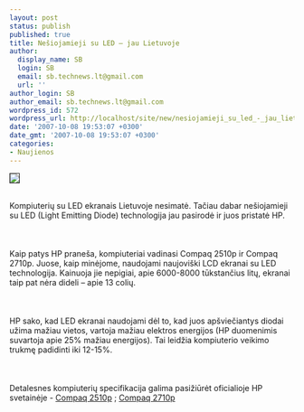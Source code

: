```yaml
---
layout: post
status: publish
published: true
title: Nešiojamieji su LED – jau Lietuvoje
author:
  display_name: SB
  login: SB
  email: sb.technews.lt@gmail.com
  url: ''
author_login: SB
author_email: sb.technews.lt@gmail.com
wordpress_id: 572
wordpress_url: http://localhost/site/new/nesiojamieji_su_led_-_jau_lietuvoje/
date: '2007-10-08 19:53:07 +0300'
date_gmt: '2007-10-08 19:53:07 +0300'
categories:
- Naujienos
---
```

<div class="imgright"><img src="http://h10010.www1.hp.com/wwpc/images/emea/compaq-2710p-notebook_190x170.jpg" border="1"></div>
<p><br>Kompiuterių su LED ekranais Lietuvoje nesimatė. Tačiau dabar nešiojamieji su LED (Light Emitting Diode) technologija jau pasirodė ir juos pristatė HP.<br />
<br><br />
<br>Kaip patys HP praneša, kompiuteriai vadinasi Compaq 2510p ir Compaq 2710p. Juose, kaip minėjome, naudojami naujoviški LCD ekranai su LED technologija. Kainuoja jie nepigiai, apie 6000-8000 tūkstančius litų, ekranai taip pat nėra dideli – apie 13 colių.<br />
<br><br />
<br>HP sako, kad LED ekranai naudojami dėl to, kad juos apšviečiantys diodai užima mažiau vietos, vartoja mažiau elektros energijos (HP duomenimis suvartoja apie 25% mažiau energijos). Tai leidžia kompiuterio veikimo trukmę padidinti iki 12-15%.<br />
<br><br />
<br>Detalesnes kompiuterių specifikacija galima pasižiūrėt oficialioje HP svetainėje - <a class="ns" href="http://h10010.www1.hp.com/wwpc/lt/lt/sm/WF06a/9978523-9979083-9979083-9979083-12434620-80116960.html">Compaq 2510p</a> ;  <a class="ns" href="http://h10010.www1.hp.com/wwpc/lt/lt/sm/WF06a/9978523-9979083-9979083-9979083-12434620-80117025.html">Compaq 2710p</a></p>
